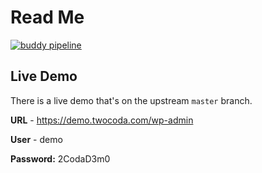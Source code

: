 # Read Me

[![buddy pipeline](https://app.buddy.works/errigal/twocoda/pipelines/pipeline/207832/badge.svg?token=89fd8ff745c68da4c6eec1076cb49523425e6948907cb85a711961313124807d "buddy pipeline")](https://app.buddy.works/errigal/twocoda/pipelines/pipeline/207832)

## Live Demo
There is a live demo that's on the upstream `master` branch. 

**URL** - https://demo.twocoda.com/wp-admin

**User** - demo 

**Password:** 2CodaD3m0